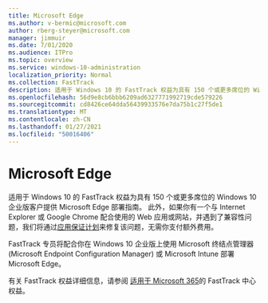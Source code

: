 ```yaml
---
title: Microsoft Edge
ms.author: v-bermic@microsoft.com
author: rberg-steyer@microsoft.com
manager: jimmuir
ms.date: 7/01/2020
ms.audience: ITPro
ms.topic: overview
ms.service: windows-10-administration
localization_priority: Normal
ms.collection: FastTrack
description: 适用于 Windows 10 的 FastTrack 权益为具有 150 个或更多席位的 Windows 10 企业版客户提供 Microsoft Edge 部署指南。
ms.openlocfilehash: 56d9e8cb6bbb6209ad6327771992719cde579226
ms.sourcegitcommit: cd8426ce64dda56439933576e7da75b1c27f5de1
ms.translationtype: MT
ms.contentlocale: zh-CN
ms.lasthandoff: 01/27/2021
ms.locfileid: "50016406"
---
```

# <a name="microsoft-edge"></a>Microsoft Edge

适用于 Windows 10 的 FastTrack 权益为具有 150 个或更多席位的 Windows 10 企业版客户提供 Microsoft Edge 部署指南。 此外，如果你有一个与 Internet Explorer 或 Google Chrome 配合使用的 Web 应用或网站，并遇到了兼容性问题，我们将通过[应用保证计划](Win-10-app-assure.md)来修复该问题，无需你支付额外费用。

FastTrack 专员将配合你在 Windows 10 企业版上使用 Microsoft 终结点管理器 (Microsoft Endpoint Configuration Manager) 或 Microsoft Intune 部署 Microsoft Edge。

有关 FastTrack 权益详细信息，请参阅 [适用于 Microsoft 365](introduction.md)的 FastTrack 中心权益。
